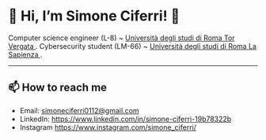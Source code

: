# 👋 Hi, I’m Simone Ciferri! 👋

Computer science engineer (L-8) ~ <a href="http://web.uniroma2.it/"> Università degli studi di Roma Tor Vergata </a>.
Cybersecurity student (LM-66) ~ <a href="[http://web.uniroma2.it/](https://corsidilaurea.uniroma1.it/it/corso/2023/29389/home)"> Università degli studi di Roma La Sapienza </a>.

---
## 📫 How to reach me
- Email: simoneciferri0112@gmail.com
- LinkedIn: https://www.linkedin.com/in/simone-ciferri-19b78322b
- Instagram https://www.instagram.com/simone_ciferri/
